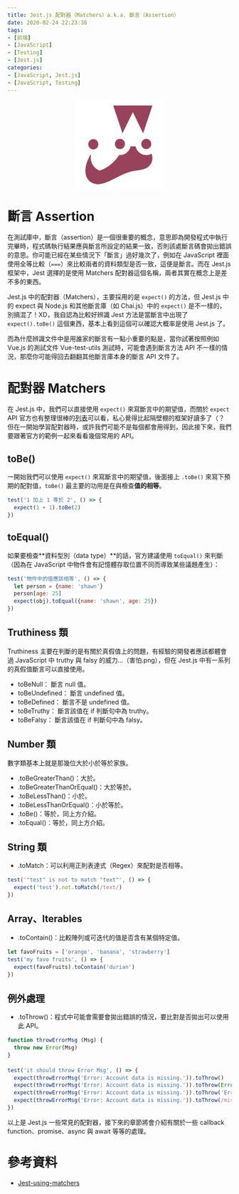 ```yaml
---
title: Jest.js 配對器（Matchers）a.k.a. 斷言（Assertion）
date: 2020-02-24 22:23:38
tags:
- [前端]
- [JavaScript]
- [Testing]
- [Jest.js]
categories: 
- [JavaScript, Jest.js]
- [JavaScript, Testing]
---
```


<div style="display:flex;justify-content:center;">
  <img style="object-fit:cover;" src='/images/Jest/jest-logo.png' width='200px' height='200px' />
</div>

# 斷言 Assertion
在測試庫中，斷言（assertion）是一個很重要的概念，意思即為開發程式中執行完畢時，程式碼執行結果應與斷言所設定的結果一致，否則該處斷言碼會拋出錯誤的意思。你可能已經在某些情況下「斷言」過好幾次了，例如在 JavaScript 裡面使用全等比較（`===`）來比較兩者的資料類型是否一致，這便是斷言。而在 Jest.js 框架中，Jest 選擇的是使用 Matchers 配對器這個名稱，兩者其實在概念上是差不多的東西。

Jest.js 中的配對器（Matchers），主要採用的是 `expect()` 的方法，但 Jest.js 中的 expect 與 Node.js 和其他斷言庫（如 Chai.js）中的 `expect()` 是不一樣的，別搞混了！XD，我自認為比較好辨識 Jest 方法是當斷言中出現了 `expect().toBe()` 這個東西，基本上看到這個可以確認大概率是使用 Jest.js 了。

而為什麼辨識文件中是用誰家的斷言有一點小重要的點是，當你試著按照例如 Vue.js 的測試文件 Vue-test-utils 測試時，可能會遇到斷言方法 API 不一樣的情況，那麼你可能得回去翻翻其他斷言庫本身的斷言 API 文件了。

# 配對器 Matchers
在 Jest.js 中，我們可以直接使用 `expect()` 來寫斷言中的期望值，而關於 `expect` API 官方也有整理很棒的[列表](https://jestjs.io/docs/zh-Hans/expect)可以看，私心覺得比起隔壁棚的框架好讀多了（？
但在一開始學習配對器時，或許我們可能不是每個都會用得到，因此接下來，我們要跟著官方的範例一起來看看幾個常用的 API。

## toBe()
一開始我們可以使用 `expect()` 來寫斷言中的期望值，後面接上 `.toBe()` 來寫下預期的配對值，`toBe()` 最主要的功用是在與檢查**值的相等**。
```javascript
test('1 加上 1 等於 2', () => {
  expect(1 + 1).toBe(2)
})
```

## toEqual()
如果要檢查**資料型別（data type）**的話，官方建議使用 `toEqual()` 來判斷（因為在 JavaScript 中物件會有記憶體存取位置不同而導致某些議題產生）：
```javascript
test('物件中的值應該相等', () => {
  let person = {name: 'shawn'}
  person[age: 25]
  expect(obj).toEqual({name: 'shawn', age: 25})
})
```

## Truthiness 類
Truthiness 主要在判斷的是有關於真假值上的問題，有經驗的開發者應該都體會過 JavaScript 中 truthy 與 falsy 的威力...（害怕.png），但在 Jest.js 中有一系列的真假值斷言可以直接使用。
- toBeNull： 斷言 null 值。
- toBeUndefined： 斷言 undefined 值。
- toBeDefined： 斷言不是 undefined 值。
- toBeTruthy： 斷言該值在 if 判斷句中為 truthy。
- toBeFalsy： 斷言該值在 if 判斷句中為 falsy。

## Number 類
數字類基本上就是那幾位大於小於等於家族。
- .toBeGreaterThan()：大於。
- .toBeGreaterThanOrEqual()：大於等於。
- .toBeLessThan()：小於。
- .toBeLessThanOrEqual()：小於等於。
- .toBe()：等於，同上方介紹。
- .toEqual()：等於，同上方介紹。

## String 類
- .toMatch：可以利用正則表達式（Regex）來配對是否相等。

```javascript
test('"test" is not to match "text"', () => {
  expect('test').not.toMatch(/text/)
})
```

## Array、Iterables
- .toContain()：比較陣列或可迭代的值是否含有某個特定值。

```javascript
let favoFruits = ['orange', 'banana', 'strawberry']
test('my favo fruits', () => {
  expect(favoFruits).toContain('durian')
})
```

## 例外處理
- .toThrow()：程式中可能會需要會拋出錯誤的情況，要比對是否拋出可以使用此 API。

```javascript
function throwErrorMsg (Msg) {
  throw new Error(Msg)
}

test('it should throw Error Msg', () => {
  expect(throwErrorMsg('Error: Account data is missing.')).toThrow()
  expect(throwErrorMsg('Error: Account data is missing.')).toThrow(Error)
  expect(throwErrorMsg('Error: Account data is missing.')).toThrow('Error: Account data is missing.')
  expect(throwErrorMsg('Error: Account data is missing.')).toThrow(/missing/)
})
```

以上是 Jest.js 一些常見的配對器，接下來的章節將會介紹有關於一些 callback function、promise、async 與 await 等等的處理。

# 參考資料

- [Jest-using-matchers](https://jestjs.io/docs/en/using-matchers)